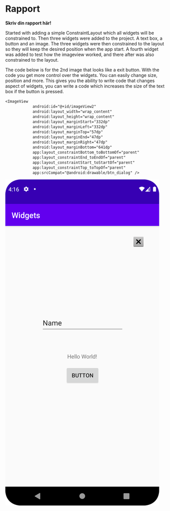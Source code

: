 
# Rapport

**Skriv din rapport här!**

Started with adding a simple ConstraintLayout which all widgets will be constrained to.
Then three widgets were added to the project. A text box, a button and an image.
The three widgets were then constrained to the layout so they will keep the desired position when the app start.
A fourth widget was added to test how the imageview worked, and there after was also constrained to the layout.

The code below is for the 2nd image that looks like a exit button.
With the code you get more control over the widgets.
You can easily change size, position and more.
This gives you the ability to write code that changes aspect of widgets, you can write a code which increases the size of the text box if the button is pressed.

```
<ImageView
            android:id="@+id/imageView2"
            android:layout_width="wrap_content"
            android:layout_height="wrap_content"
            android:layout_marginStart="332dp"
            android:layout_marginLeft="332dp"
            android:layout_marginTop="57dp"
            android:layout_marginEnd="47dp"
            android:layout_marginRight="47dp"
            android:layout_marginBottom="641dp"
            app:layout_constraintBottom_toBottomOf="parent"
            app:layout_constraintEnd_toEndOf="parent"
            app:layout_constraintStart_toStartOf="parent"
            app:layout_constraintTop_toTopOf="parent"
            app:srcCompat="@android:drawable/btn_dialog" />
```

![](WidgetsInActionScreencap.png)
